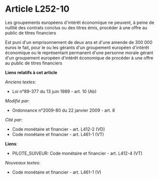 # Article L252-10

Les groupements européens d'intérêt économique ne peuvent, à peine de nullité des contrats conclus ou des titres émis,
procéder à une offre au public de titres financiers 

Est puni d'un emprisonnement de deux ans et d'une amende de 300 000 euros le fait, pour le ou les gérants d'un groupement
européen d'intérêt économique ou le représentant permanent d'une personne morale gérant d'un groupement européen d'intérêt
économique de       procéder à une offre au public de titres financiers

**Liens relatifs à cet article**

_Anciens textes_:

  - Loi n°89-377 du 13 juin 1989 - art. 10 (Ab)

_Modifié par_:

  - Ordonnance n°2009-80 du 22 janvier 2009 - art. 8

_Cité par_:

  - Code monétaire et financier - art. L412-2 (VD)
  - Code monétaire et financier - art. L461-1 (VT)

**Liens**:

  - PILOTE_SUIVEUR: Code monétaire et financier - art. L412-4 (VT)

_Nouveaux textes_:

  - Code monétaire et financier - art. L461-1 (V)
